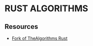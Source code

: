 # RUST ALGORITHMS

## Resources

- [Fork of TheAlgorithms Rust](https://github.com/evanharmon/TheAlgorithms-Rust.git)